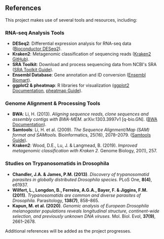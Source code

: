 ## References  
This project makes use of several tools and resources, including:  

### **RNA-seq Analysis Tools**  
- **DESeq2**: Differential expression analysis for RNA-seq data ([Bioconductor DESeq2](https://bioconductor.org/packages/release/bioc/html/DESeq2.html)).  
- **Kraken2**: Metagenomic classification of sequencing reads ([Kraken2 GitHub](https://github.com/DerrickWood/kraken2)).  
- **SRA Toolkit**: Download and process sequencing data from NCBI's SRA ([SRA Toolkit Guide](https://github.com/ncbi/sra-tools/wiki)).  
- **Ensembl Database**: Gene annotation and ID conversion ([Ensembl Biomart](https://www.ensembl.org/biomart/martview)).  
- **ggplot2 & pheatmap**: R libraries for visualization ([ggplot2 Documentation](https://ggplot2.tidyverse.org/), [pheatmap Guide](https://cran.r-project.org/web/packages/pheatmap/pheatmap.pdf)).  

### **Genome Alignment & Processing Tools**  
- **BWA**: Li, H. (2013). *Aligning sequence reads, clone sequences and assembly contigs with BWA-MEM.* arXiv:1303.3997v1 [q-bio.GN]. ([BWA Documentation](https://bio-bwa.sourceforge.net/)).  
- **Samtools**: Li, H. et al. (2009). *The Sequence Alignment/Map (SAM) format and SAMtools.* Bioinformatics, 25(16), 2078–2079. ([Samtools Guide](http://www.htslib.org/)).  
- **Kraken2**: Wood, D.E., Lu, J. & Langmead, B. (2019). *Improved metagenomic classification with Kraken 2.* Genome Biology, 20(1), 257.  

### **Studies on Trypanosomatids in Drosophila**  
- **Chandler, J.A. & James, P.M. (2013)**. *Discovery of trypanosomatid parasites in globally distributed Drosophila species.* PLoS One, **8(4)**, e61937.  
- **Wilfert, L., Longdon, B., Ferreira, A.G.A., Bayer, F. & Jiggins, F.M. (2011)**. *Trypanosomatids are common and diverse parasites of Drosophila.* Parasitology, **138(7)**, 858–865.  
- **Kapun, M. et al. (2020)**. *Genomic analysis of European Drosophila melanogaster populations reveals longitudinal structure, continent-wide selection, and previously unknown DNA viruses.* Mol. Biol. Evol, **37(9)**, 2661–2678.  

Additional references will be added as the project progresses.  
